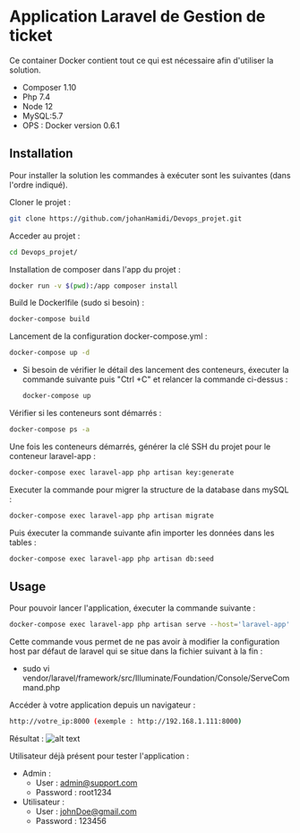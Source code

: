 # Application Laravel de Gestion de ticket

Ce container Docker contient tout ce qui est nécessaire afin d'utiliser la solution.

 - Composer 1.10 
 - Php 7.4 
 - Node 12 
 - MySQL:5.7 
 - OPS : Docker version 0.6.1 

## Installation

Pour installer la solution les commandes à exécuter sont les suivantes (dans l'ordre indiqué).

Cloner le projet :

```bash
git clone https://github.com/johanHamidi/Devops_projet.git
```
Acceder au projet :

```bash
cd Devops_projet/
```
Installation de composer dans l'app du projet : 

```bash
docker run -v $(pwd):/app composer install
```

Build le Dockerlfile (sudo si besoin) :

```bash
docker-compose build 
```

Lancement de la configuration docker-compose.yml :

```bash
docker-compose up -d
```
 - Si besoin de vérifier le détail des lancement des conteneurs, éxecuter la commande suivante puis "Ctrl +C" et relancer la commande ci-dessus :
 
   ```bash
   docker-compose up
   ```

Vérifier si les conteneurs sont démarrés :
   ```bash
   docker-compose ps -a
   ```

Une fois les conteneurs démarrés, générer la clé SSH du projet pour le conteneur laravel-app :

```bash
docker-compose exec laravel-app php artisan key:generate
```

Executer la commande pour migrer la structure de la database dans mySQL : 

```bash
docker-compose exec laravel-app php artisan migrate
```

Puis éxecuter la commande suivante afin importer les données dans les tables :

```bash
docker-compose exec laravel-app php artisan db:seed
```
  
## Usage

Pour pouvoir lancer l'application, éxecuter la commande suivante :

```bash
docker-compose exec laravel-app php artisan serve --host='laravel-app'
```
  Cette commande vous permet de ne pas avoir à modifier la configuration host par défaut de laravel qui se situe dans la fichier suivant à la fin :
   - sudo vi vendor/laravel/framework/src/Illuminate/Foundation/Console/ServeCommand.php
   
Accéder à votre application depuis un navigateur :

```bash
http://votre_ip:8000 (exemple : http://192.168.1.111:8000)
```
Résultat :
![alt text](https://github.com/johanHamidi/Devops_projet/edit/master/appLaravel.png)

Utilisateur déjà présent pour tester l'application : 
- Admin : 
    - User : admin@support.com
    - Password : root1234
- Utilisateur :
    - User : johnDoe@gmail.com
    - Password : 123456

